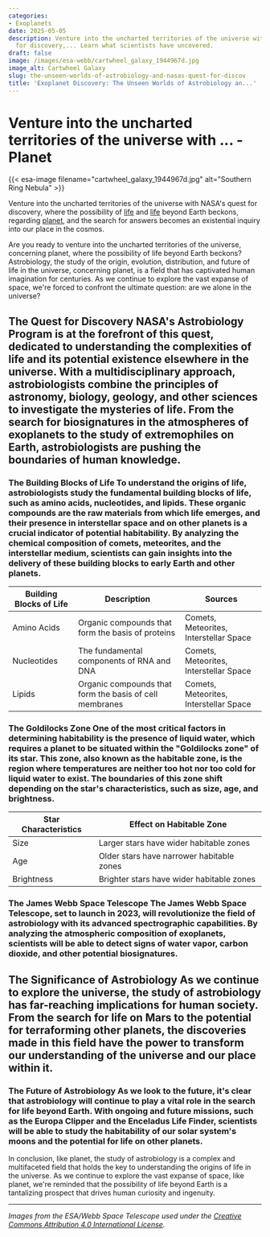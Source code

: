 ```yaml
---
categories:
- Exoplanets
date: 2025-05-05
description: Venture into the uncharted territories of the universe with NASA's quest
  for discovery,... Learn what scientists have uncovered.
draft: false
image: /images/esa-webb/cartwheel_galaxy_1944967d.jpg
image_alt: Cartwheel Galaxy
slug: the-unseen-worlds-of-astrobiology-and-nasas-quest-for-discov
title: 'Exoplanet Discovery: The Unseen Worlds of Astrobiology an...'
---
```


# Venture into the uncharted territories of the universe with ... - Planet
{{< esa-image filename="cartwheel_galaxy_1944967d.jpg" alt="Southern Ring Nebula" >}}



Venture into the uncharted territories of the universe with NASA's quest for discovery, where the possibility of [life](/blog/astrobiology-and-the-quest-for-life-in-the-universe) and [life](/blog/astrobiology-and-the-search-for-life-beyond-earth) beyond Earth beckons, regarding [planet](/blog/exoplanets-and-the-search-for-life-beyond-earth), and the search for answers becomes an existential inquiry into our place in the cosmos.

Are you ready to venture into the uncharted territories of the universe, concerning planet, where the possibility of life beyond Earth beckons? Astrobiology, the study of the origin, evolution, distribution, and future of life in the universe, concerning planet, is a field that has captivated human imagination for centuries. As we continue to explore the vast expanse of space, we're forced to confront the ultimate question: are we alone in the universe?

 ## The Quest for Discovery NASA's Astrobiology Program is at the forefront of this quest, dedicated to understanding the complexities of life and its potential existence elsewhere in the universe. With a multidisciplinary approach, astrobiologists combine the principles of astronomy, biology, geology, and other sciences to investigate the mysteries of life. From the search for biosignatures in the atmospheres of exoplanets to the study of extremophiles on Earth, astrobiologists are pushing the boundaries of human knowledge.

 ### The Building Blocks of Life To understand the origins of life, astrobiologists study the fundamental building blocks of life, such as amino acids, nucleotides, and lipids. These organic compounds are the raw materials from which life emerges, and their presence in interstellar space and on other planets is a crucial indicator of potential habitability. By analyzing the chemical composition of comets, meteorites, and the interstellar medium, scientists can gain insights into the delivery of these building blocks to early Earth and other planets.

 | **Building Blocks of Life** | **Description** | **Sources** |
| --- | --- | --- |
| Amino Acids | Organic compounds that form the basis of proteins | Comets, Meteorites, Interstellar Space |
| Nucleotides | The fundamental components of RNA and DNA | Comets, Meteorites, Interstellar Space |
| Lipids | Organic compounds that form the basis of cell membranes | Comets, Meteorites, Interstellar Space | ## The Habitability of Exoplanets As we continue to discover thousands of exoplanets, the question of habitability becomes increasingly pressing. What makes a planet capable of supporting life? The answer lies in the complex interplay between the planet's atmospheric composition, magnetic field, tectonic activity, and gravitational interactions with neighboring bodies.

 ### The Goldilocks Zone One of the most critical factors in determining habitability is the presence of liquid water, which requires a planet to be situated within the "Goldilocks zone" of its star. This zone, also known as the habitable zone, is the region where temperatures are neither too hot nor too cold for liquid water to exist. The boundaries of this zone shift depending on the star's characteristics, such as size, age, and brightness.

 | **Star Characteristics** | **Effect on Habitable Zone** |
| --- | --- |
| Size | Larger stars have wider habitable zones |
| Age | Older stars have narrower habitable zones |
| Brightness | Brighter stars have wider habitable zones | ## The Detection of Biosignatures The search for biosignatures in the atmospheres of exoplanets is an exciting area of research, with scientists using a variety of methods to detect signs of life. From the transit method, which measures the dimming of a star's light as a planet passes in front of it, to the radial velocity method, which measures the star's wobbling motion caused by an orbiting planet, each technique provides valuable insights into the properties of exoplanet atmospheres.

 ### The James Webb Space Telescope The James Webb Space Telescope, set to launch in 2023, will revolutionize the field of astrobiology with its advanced spectrographic capabilities. By analyzing the atmospheric composition of exoplanets, scientists will be able to detect signs of water vapor, carbon dioxide, and other potential biosignatures.

 ## The Significance of Astrobiology As we continue to explore the universe, the study of astrobiology has far-reaching implications for human society. From the search for life on Mars to the potential for terraforming other planets, the discoveries made in this field have the power to transform our understanding of the universe and our place within it.

 ### The Future of Astrobiology As we look to the future, it's clear that astrobiology will continue to play a vital role in the search for life beyond Earth. With ongoing and future missions, such as the Europa Clipper and the Enceladus Life Finder, scientists will be able to study the habitability of our solar system's moons and the potential for life on other planets.

 In conclusion, like planet, the study of astrobiology is a complex and multifaceted field that holds the key to understanding the origins of life in the universe. As we continue to explore the vast expanse of space, like planet, we're reminded that the possibility of life beyond Earth is a tantalizing prospect that drives human curiosity and ingenuity.

---

*Images from the ESA/Webb Space Telescope used under the [Creative Commons Attribution 4.0 International License](https://creativecommons.org/licenses/by/4.0).*